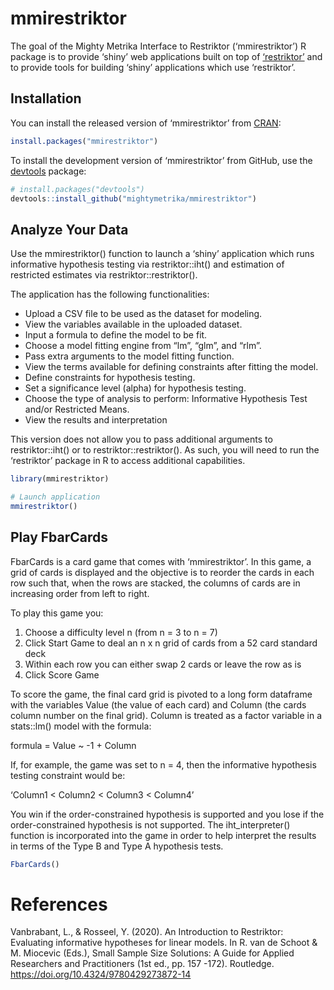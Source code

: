 
<!-- README.md is generated from README.Rmd. Please edit that file -->

# mmirestriktor

<!-- badges: start -->
<!-- badges: end -->

The goal of the Mighty Metrika Interface to Restriktor (‘mmirestriktor’)
R package is to provide ‘shiny’ web applications built on top of
[‘restriktor’](https://restriktor.org/) and to provide tools for
building ‘shiny’ applications which use ‘restriktor’.

## Installation

You can install the released version of ‘mmirestriktor’ from
[CRAN](https://CRAN.R-project.org):

``` r
install.packages("mmirestriktor")
```

To install the development version of ‘mmirestriktor’ from GitHub, use
the [devtools](https://devtools.r-lib.org/) package:

``` r
# install.packages("devtools")
devtools::install_github("mightymetrika/mmirestriktor")
```

## Analyze Your Data

Use the mmirestriktor() function to launch a ‘shiny’ application which
runs informative hypothesis testing via restriktor::iht() and estimation
of restricted estimates via restriktor::restriktor().

The application has the following functionalities:

- Upload a CSV file to be used as the dataset for modeling.
- View the variables available in the uploaded dataset.
- Input a formula to define the model to be fit.
- Choose a model fitting engine from “lm”, “glm”, and “rlm”.
- Pass extra arguments to the model fitting function.
- View the terms available for defining constraints after fitting the
  model.
- Define constraints for hypothesis testing.
- Set a significance level (alpha) for hypothesis testing.
- Choose the type of analysis to perform: Informative Hypothesis Test
  and/or Restricted Means.
- View the results and interpretation

This version does not allow you to pass additional arguments to
restriktor::iht() or to restriktor::restriktor(). As such, you will need
to run the ‘restriktor’ package in R to access additional capabilities.

``` r
library(mmirestriktor)

# Launch application
mmirestriktor()
```

## Play FbarCards

FbarCards is a card game that comes with ‘mmirestriktor’. In this game,
a grid of cards is displayed and the objective is to reorder the cards
in each row such that, when the rows are stacked, the columns of cards
are in increasing order from left to right.

To play this game you:

1)  Choose a difficulty level n (from n = 3 to n = 7)
2)  Click Start Game to deal an n x n grid of cards from a 52 card
    standard deck
3)  Within each row you can either swap 2 cards or leave the row as is
4)  Click Score Game

To score the game, the final card grid is pivoted to a long form
dataframe with the variables Value (the value of each card) and Column
(the cards column number on the final grid). Column is treated as a
factor variable in a stats::lm() model with the formula:

formula = Value \~ -1 + Column

If, for example, the game was set to n = 4, then the informative
hypothesis testing constraint would be:

‘Column1 \< Column2 \< Column3 \< Column4’

You win if the order-constrained hypothesis is supported and you lose if
the order-constrained hypothesis is not supported. The iht_interpreter()
function is incorporated into the game in order to help interpret the
results in terms of the Type B and Type A hypothesis tests.

``` r
FbarCards()
```

# References

Vanbrabant, L., & Rosseel, Y. (2020). An Introduction to Restriktor:
Evaluating informative hypotheses for linear models. In R. van de Schoot
& M. Miocevic (Eds.), Small Sample Size Solutions: A Guide for Applied
Researchers and Practitioners (1st ed., pp. 157 -172). Routledge.
<https://doi.org/10.4324/9780429273872-14>
